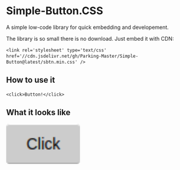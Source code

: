 # Simple-Button.CSS
A simple low-code library for quick embedding and developement.

The library is so small there is no download. Just embed it with CDN:<br>
```
<link rel='stylesheet' type='text/css' href='//cdn.jsdelivr.net/gh/Parking-Master/Simple-Button@latest/sbtn.min.css' />
```

## How to use it
```
<click>Button!</click>
```
## What it looks like
[<img alt="preview" width="200px" src="image.png" />](preview.htm)
